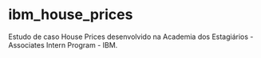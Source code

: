# ibm_house_prices
Estudo de caso House Prices desenvolvido na Academia dos Estagiários - Associates Intern Program - IBM.
